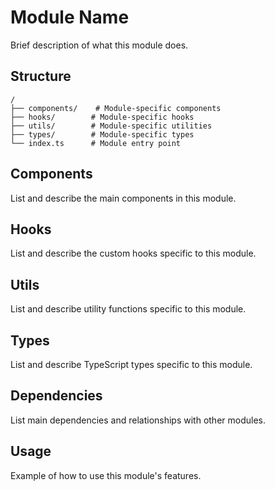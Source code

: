 # Module Name

Brief description of what this module does.

## Structure

```
/
├── components/    # Module-specific components
├── hooks/        # Module-specific hooks
├── utils/        # Module-specific utilities
├── types/        # Module-specific types
└── index.ts      # Module entry point
```

## Components

List and describe the main components in this module.

## Hooks

List and describe the custom hooks specific to this module.

## Utils

List and describe utility functions specific to this module.

## Types

List and describe TypeScript types specific to this module.

## Dependencies

List main dependencies and relationships with other modules.

## Usage

Example of how to use this module's features.
